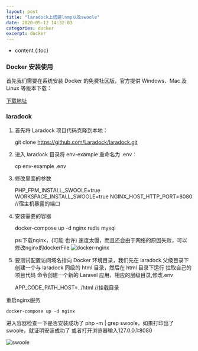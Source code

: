 ```yaml
---
layout: post
title: "laradock上搭建lnmp以及swoole"
date: 2020-05-12 14:32:03
categories: docker
excerpt: docker
---
```


* content
{:toc}

### Docker 安装使用

首先我们需要在系统安装 Docker 的免费社区版，官方提供 Windows、Mac 及 Linux 等版本下载：

[下载地址](https://www.docker.com/community-edition#/download)

### laradock 

1. 首先将 Laradock 项目代码克隆到本地：

	git clone https://github.com/Laradock/laradock.git

2. 进入 laradock 目录将 env-example 重命名为 .env：

    cp env-example .env

3. 修改里面的参数
	
	PHP_FPM_INSTALL_SWOOLE=true
	WORKSPACE_INSTALL_SWOOLE=true
    NGINX_HOST_HTTP_PORT=8080 //宿主机暴露的端口

4. 安装需要的容器

    docker-compose up -d nginx redis mysql
    
    ps:下载nginx，(可能 也许) 速度太慢，而且还会由于网络的原因失败，可以修改nginx的dockerFile 
    ![docker-nginx](http://hexing-w.github.io/css/pics/docker-nginx.jpg)

5. 要测试配置访问域名指向 Docker 环境目录，我们先在 laradock 父级目录下创建一个与 laradock 同级的 html 目录，然后在 html 目录下运行 拉取自己的项目代码 命令创建一个新的 Laravel 应用，相应的层级目录,修改.env
    
    APP_CODE_PATH_HOST=../html  //挂载目录

重启nginx服务

    docker-compose up -d nginx

进入容器检查一下是否安装成功了 php -m | grep swoole，如果打印出了swoole，就证明安装成功了
或者打开浏览器输入127.0.0.1:8080

![swoole](http://hexing-w.github.io/css/pics/swoole.png)









 







